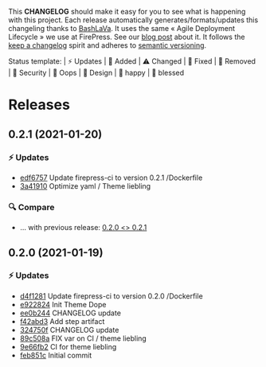This **CHANGELOG** should make it easy for you to see what is happening with this project. Each release automatically generates/formats/updates this changeling thanks to [BashLaVa](https://github.com/firepress-org/bashlava). It uses the same « Agile Deployment Lifecycle » we use at FirePress. See our [blog post](https://firepress.org/en/how-do-we-update-hundreds-of-ghosts-websites-on-docker-swarm/) about it. It follows the [keep a changelog](https://keepachangelog.com/en/1.0.0/) spirit and adheres to [semantic versioning](https://semver.org/spec/v2.0.0.html).

Status template:
| ⚡️ Updates | 🚀 Added | ⚠️ Changed |
🐛 Fixed | 🛑 Removed | 🔑 Security |
🙈 Oops | 🎨 Design | 🎉 happy | 🙌 blessed

# Releases

## 0.2.1 (2021-01-20)
### ⚡️ Updates
- [edf6757](https://github.com/firepress-org/firepress-ci/commit/edf6757) Update firepress-ci to version 0.2.1 /Dockerfile
- [3a41910](https://github.com/firepress-org/firepress-ci/commit/3a41910) Optimize yaml / Theme liebling

### 🔍 Compare
- ... with previous release: [0.2.0 <> 0.2.1](https://github.com/firepress-org/firepress-ci/compare/0.2.0...0.2.1)

## 0.2.0 (2021-01-19)
### ⚡️ Updates
- [d4f1281](https://github.com/firepress-org/firepress-ci/commit/d4f1281) Update firepress-ci to version 0.2.0 /Dockerfile
- [e922824](https://github.com/firepress-org/firepress-ci/commit/e922824) Init Theme Dope
- [ee0b244](https://github.com/firepress-org/firepress-ci/commit/ee0b244) CHANGELOG update
- [f42abd3](https://github.com/firepress-org/firepress-ci/commit/f42abd3) Add step artifact
- [324750f](https://github.com/firepress-org/firepress-ci/commit/324750f) CHANGELOG update
- [89c508a](https://github.com/firepress-org/firepress-ci/commit/89c508a) FIX var on CI / theme liebling
- [9e66fb2](https://github.com/firepress-org/firepress-ci/commit/9e66fb2) CI for theme liebling
- [feb851c](https://github.com/firepress-org/firepress-ci/commit/feb851c) Initial commit
